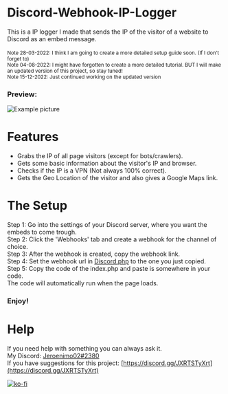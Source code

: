 # Discord-Webhook-IP-Logger
This is a IP logger I made that sends the IP of the visitor of a website to Discord as an embed message.<br><br>
<sub>Note 28-03-2022: I think I am going to create a more detailed setup guide soon. (If I don't forget to)</sub><br>
<sub>Note 04-08-2022: I might have forgotten to create a more detailed tutorial. BUT I will make an updated version of this project, so stay tuned!</sub><br>
<sub>Note 15-12-2022: Just continued working on the updated version</sub><br>
### Preview:<br>
![Example picture](https://i.imgur.com/fzxgFPy.png)

# Features
- Grabs the IP of all page visitors (except for bots/crawlers).
- Gets some basic information about the visitor's IP and browser.
- Checks if the IP is a VPN (Not always 100% correct).
- Gets the Geo Location of the visitor and also gives a Google Maps link.

# The Setup
Step 1: Go into the settings of your Discord server, where you want the embeds to come trough.<br>
Step 2: Click the 'Webhooks' tab and create a webhook for the channel of choice.<br>
Step 3: After the webhook is created, copy the webhook link.<br>
Step 4: Set the webhook url in [Discord.php](Discord.php) to the one you just copied.<br>
Step 5: Copy the code of the index.php and paste is somewhere in your code.<br>
The code will automatically run when the page loads.
### Enjoy!

# Help
If you need help with something you can always ask it.<br>
My Discord: [Jeroenimo02#2380](https://discordapp.com/users/588244049023074323)<br>
If you have suggestions for this project: [https://discord.gg/JXRTSTyXrt](https://discord.gg/JXRTSTyXrt)

[![ko-fi](https://ko-fi.com/img/githubbutton_sm.svg)](https://ko-fi.com/Z8Z6400RZ)
